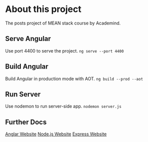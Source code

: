 # About this project

The posts project of MEAN stack course by Academind.

## Serve Angular

Use port 4400 to serve the project.
`ng serve --port 4400`

## Build Angular

Build Angular in production mode with AOT.
`ng build --prod --aot`

## Run Server

Use nodemon to run server-side app.
`nodemon server.js`

## Further Docs

[Anglar Website](angular.io)
[Node.js Website](nodejs.org)
[Express Website](expressjs.com)
